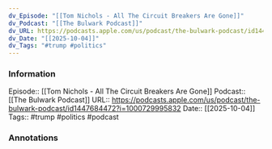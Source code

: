 ```yaml
---
dv_Episode: "[[Tom Nichols - All The Circuit Breakers Are Gone]]"
dv_Podcast: "[[The Bulwark Podcast]]"
dv_URL: https://podcasts.apple.com/us/podcast/the-bulwark-podcast/id1447684472?i=1000729995832
dv_Date: "[[2025-10-04]]"
dv_Tags: "#trump #politics"
---
```

### Information

Episode::  [[Tom Nichols - All The Circuit Breakers Are Gone]]
Podcast:: [[The Bulwark Podcast]]
URL:: https://podcasts.apple.com/us/podcast/the-bulwark-podcast/id1447684472?i=1000729995832
Date:: [[2025-10-04]]
Tags:: #trump #politics 
#podcast


### Annotations


